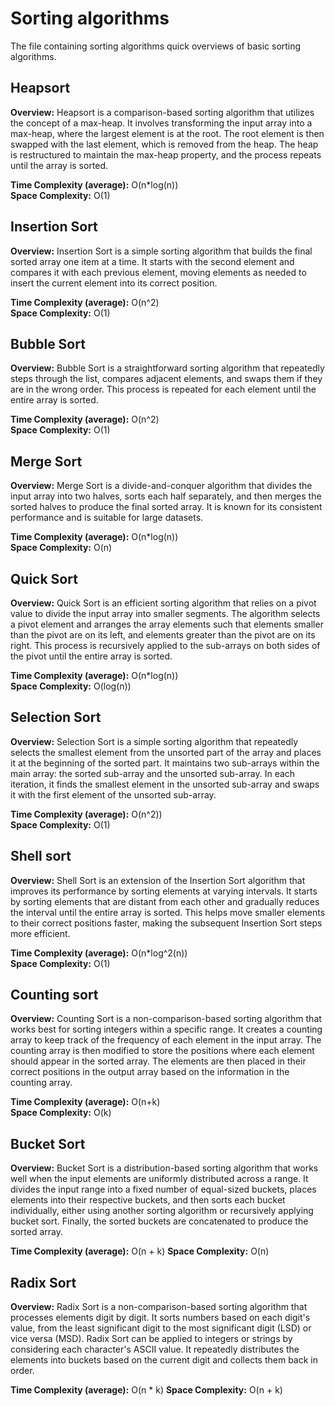 # Sorting algorithms

The file containing sorting algorithms quick overviews of basic sorting algorithms.

## Heapsort

**Overview:**
Heapsort is a comparison-based sorting algorithm that utilizes the concept of a max-heap. It involves transforming the input array into a max-heap, where the largest element is at the root. The root element is then swapped with the last element, which is removed from the heap. The heap is restructured to maintain the max-heap property, and the process repeats until the array is sorted.

**Time Complexity (average):** O(n*log(n)) \
**Space Complexity:** O(1)

## Insertion Sort

**Overview:**
Insertion Sort is a simple sorting algorithm that builds the final sorted array one item at a time. It starts with the second element and compares it with each previous element, moving elements as needed to insert the current element into its correct position.

**Time Complexity (average):** O(n^2) \
**Space Complexity:** O(1)

## Bubble Sort

**Overview:**
Bubble Sort is a straightforward sorting algorithm that repeatedly steps through the list, compares adjacent elements, and swaps them if they are in the wrong order. This process is repeated for each element until the entire array is sorted.

**Time Complexity (average):** O(n^2) \
**Space Complexity:** O(1)

## Merge Sort

**Overview:**
Merge Sort is a divide-and-conquer algorithm that divides the input array into two halves, sorts each half separately, and then merges the sorted halves to produce the final sorted array. It is known for its consistent performance and is suitable for large datasets.

**Time Complexity (average):** O(n*log(n)) \
**Space Complexity:** O(n)

## Quick Sort

**Overview:**
Quick Sort is an efficient sorting algorithm that relies on a pivot value to divide the input array into smaller segments. The algorithm selects a pivot element and arranges the array elements such that elements smaller than the pivot are on its left, and elements greater than the pivot are on its right. This process is recursively applied to the sub-arrays on both sides of the pivot until the entire array is sorted.

**Time Complexity (average):** O(n*log(n)) \
**Space Complexity:** O(log(n))

## Selection Sort

**Overview:**
Selection Sort is a simple sorting algorithm that repeatedly selects the smallest element from the unsorted part of the array and places it at the beginning of the sorted part. It maintains two sub-arrays within the main array: the sorted sub-array and the unsorted sub-array. In each iteration, it finds the smallest element in the unsorted sub-array and swaps it with the first element of the unsorted sub-array.

**Time Complexity (average):** O(n^2)) \
**Space Complexity:** O(1)

## Shell sort

**Overview:**
Shell Sort is an extension of the Insertion Sort algorithm that improves its performance by sorting elements at varying intervals. It starts by sorting elements that are distant from each other and gradually reduces the interval until the entire array is sorted. This helps move smaller elements to their correct positions faster, making the subsequent Insertion Sort steps more efficient.

**Time Complexity (average):** O(n*log^2(n)) \
**Space Complexity:** O(1)

## Counting sort

**Overview:**
Counting Sort is a non-comparison-based sorting algorithm that works best for sorting integers within a specific range. It creates a counting array to keep track of the frequency of each element in the input array. The counting array is then modified to store the positions where each element should appear in the sorted array. The elements are then placed in their correct positions in the output array based on the information in the counting array.

**Time Complexity (average):** O(n+k) \
**Space Complexity:** O(k)

## Bucket Sort

**Overview:**
Bucket Sort is a distribution-based sorting algorithm that works well when the input elements are uniformly distributed across a range. It divides the input range into a fixed number of equal-sized buckets, places elements into their respective buckets, and then sorts each bucket individually, either using another sorting algorithm or recursively applying bucket sort. Finally, the sorted buckets are concatenated to produce the sorted array.

**Time Complexity (average):** O(n + k)
**Space Complexity:** O(n)

## Radix Sort

**Overview:**
Radix Sort is a non-comparison-based sorting algorithm that processes elements digit by digit. It sorts numbers based on each digit's value, from the least significant digit to the most significant digit (LSD) or vice versa (MSD). Radix Sort can be applied to integers or strings by considering each character's ASCII value. It repeatedly distributes the elements into buckets based on the current digit and collects them back in order.

**Time Complexity (average):** O(n * k)
**Space Complexity:** O(n + k)



